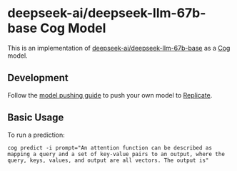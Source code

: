 # deepseek-ai/deepseek-llm-67b-base Cog Model

This is an implementation of [deepseek-ai/deepseek-llm-67b-base](https://huggingface.co/deepseek-ai/deepseek-llm-67b-base) as a [Cog](https://github.com/replicate/cog) model.

## Development

Follow the [model pushing guide](https://replicate.com/docs/guides/push-a-model) to push your own model to [Replicate](https://replicate.com).

## Basic Usage

To run a prediction:

    cog predict -i prompt="An attention function can be described as mapping a query and a set of key-value pairs to an output, where the query, keys, values, and output are all vectors. The output is"
